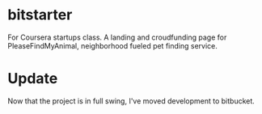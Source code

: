 bitstarter
==========
For Coursera startups class.  A landing and croudfunding page for PleaseFindMyAnimal, neighborhood fueled pet finding service.

Update
==========

Now that the project is in full swing, I've moved development to bitbucket.
